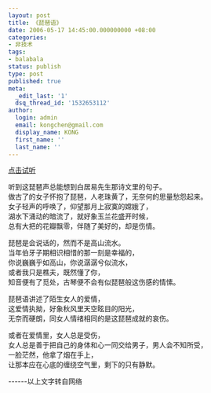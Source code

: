 ```yaml
---
layout: post
title: 《琵琶语》
date: 2006-05-17 14:45:00.000000000 +08:00
categories:
- 非技术
tags:
- balabala
status: publish
type: post
published: true
meta:
  _edit_last: '1'
  dsq_thread_id: '1532653112'
author:
  login: admin
  email: kongchen@gmail.com
  display_name: KONG
  first_name: ''
  last_name: ''
---
```

[点击试听][0]

听到这琵琶声总能想到白居易先生那诗文里的句子。  
做古了的女子怀抱了琵琶，人老珠黄了，无奈何的思量愁怨起来。  
女子轻声的呼唤了，仰望那月上寂寞的嫦娥了，  
湖水下涌动的暗流了，就好象玉兰花盛开时候，  
总有大把的花瓣飘零，伴随了美好的，却是伤情。

琵琶是会说话的，然而不是高山流水。  
当年伯牙子期相识相惜的那一刻是幸福的，  
你说巍巍乎如高山，你说潺潺兮似流水，  
或者我只是樵夫，既然懂了你，  
知音便有了觅处，古琴便不会有似琵琶般这伤感的情愫。

琵琶语讲述了陌生女人的爱情，  
这爱情执拗，好象秋风里天空眩目的阳光，  
无奈而硬朗，同女人情绪相同的是这琵琶成就的哀伤。

或者在爱情里，女人总是受伤，  
女人总是善于把自己的身体和心一同交给男子，男人会不知所受，  
一脸茫然，他拿了烟在手上，  
让那本应在心底的缠绕空气里，剩下的只有静默。

------以上文字转自网络

[0]: http://huayihotel.com/back/eWebEditor/UploadFile/2005731101354337.mp3
